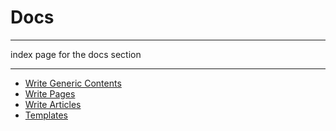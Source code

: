 Docs
====

---  

index page for the docs section

---

- [Write Generic Contents](./docs.write-generic-contents.md)
- [Write Pages](./docs.write-pages.md)
- [Write Articles](./docs.write-articles.md)
- [Templates](./docs.templates.md)
